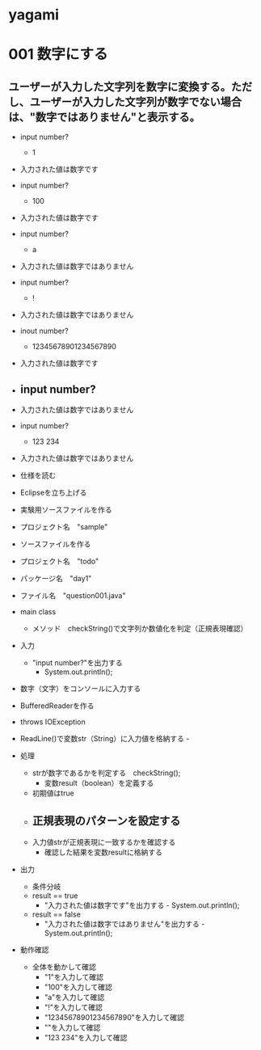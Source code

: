 # yagami

# 001 数字にする
## ユーザーが入力した文字列を数字に変換する。ただし、ユーザーが入力した文字列が数字でない場合は、"数字ではありません"と表示する。

- input number?
  - 1
- 入力された値は数字です

- input number?
   - 100
- 入力された値は数字です

- input number?
   - a
- 入力された値は数字ではありません

- input number?
   - !
- 入力された値は数字ではありません

- inout number?
   - 12345678901234567890
- 入力された値は数字です

- input number?
   - 
- 入力された値は数字ではありません

- input number?
   - 123 234
-  入力された値は数字ではありません



- 仕様を読む
- Eclipseを立ち上げる

- 実験用ソースファイルを作る
 - プロジェクト名　"sample"

- ソースファイルを作る
 - プロジェクト名　"todo"
 - パッケージ名　"day1"
 - ファイル名　"question001.java"
  - main class
    - メソッド　checkString()で文字列か数値化を判定（正規表現確認）

- 入力
  - "input number?"を出力する
    - System.out.println();
 - 数字（文字）をコンソールに入力する
  - BufferedReaderを作る
   - throws IOException
   - ReadLine()で変数str（String）に入力値を格納する
    -

- 処理
  - strが数字であるかを判定する　checkString();
    - 変数result（boolean）を定義する
   - 初期値はtrue
    - 正規表現のパターンを設定する
      - 
    - 入力値strが正規表現に一致するかを確認する
      - 確認した結果を変数resultに格納する


- 出力
   - 条件分岐
   - result == true
     - "入力された値は数字です"を出力する
             - System.out.println();
   - result == false
     - "入力された値は数字ではありません"を出力する
             - System.out.println();

- 動作確認
   - 全体を動かして確認
       - "1"を入力して確認
       - "100"を入力して確認
       - "a"を入力して確認
       - "!"を入力して確認
       - "12345678901234567890"を入力して確認
       - ""を入力して確認
       - "123 234"を入力して確認

